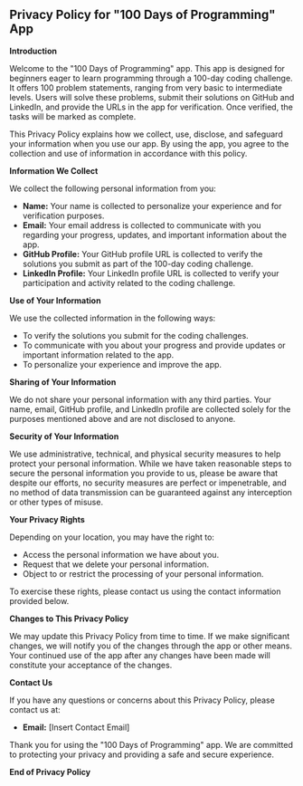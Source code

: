 ## Privacy Policy for "100 Days of Programming" App

**Introduction**

Welcome to the "100 Days of Programming" app. This app is designed for beginners eager to learn programming through a 100-day coding challenge. It offers 100 problem statements, ranging from very basic to intermediate levels. Users will solve these problems, submit their solutions on GitHub and LinkedIn, and provide the URLs in the app for verification. Once verified, the tasks will be marked as complete.

This Privacy Policy explains how we collect, use, disclose, and safeguard your information when you use our app. By using the app, you agree to the collection and use of information in accordance with this policy.

**Information We Collect**

We collect the following personal information from you:

- **Name:** Your name is collected to personalize your experience and for verification purposes.
- **Email:** Your email address is collected to communicate with you regarding your progress, updates, and important information about the app.
- **GitHub Profile:** Your GitHub profile URL is collected to verify the solutions you submit as part of the 100-day coding challenge.
- **LinkedIn Profile:** Your LinkedIn profile URL is collected to verify your participation and activity related to the coding challenge.

**Use of Your Information**

We use the collected information in the following ways:

- To verify the solutions you submit for the coding challenges.
- To communicate with you about your progress and provide updates or important information related to the app.
- To personalize your experience and improve the app.

**Sharing of Your Information**

We do not share your personal information with any third parties. Your name, email, GitHub profile, and LinkedIn profile are collected solely for the purposes mentioned above and are not disclosed to anyone.

**Security of Your Information**

We use administrative, technical, and physical security measures to help protect your personal information. While we have taken reasonable steps to secure the personal information you provide to us, please be aware that despite our efforts, no security measures are perfect or impenetrable, and no method of data transmission can be guaranteed against any interception or other types of misuse.

**Your Privacy Rights**

Depending on your location, you may have the right to:

- Access the personal information we have about you.
- Request that we delete your personal information.
- Object to or restrict the processing of your personal information.

To exercise these rights, please contact us using the contact information provided below.

**Changes to This Privacy Policy**

We may update this Privacy Policy from time to time. If we make significant changes, we will notify you of the changes through the app or other means. Your continued use of the app after any changes have been made will constitute your acceptance of the changes.

**Contact Us**

If you have any questions or concerns about this Privacy Policy, please contact us at:

- **Email:** [Insert Contact Email]

Thank you for using the "100 Days of Programming" app. We are committed to protecting your privacy and providing a safe and secure experience.

**End of Privacy Policy**